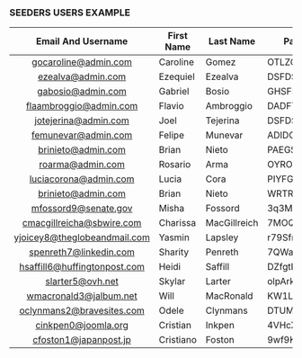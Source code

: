 ###  SEEDERS USERS EXAMPLE

|      Email And Username       | First Name | Last Name    | Password      | Photo       |   Role |
|:-----------------------------:|------------|--------------|---------------|-------------|-------:|
|     gocaroline@admin.com      | Caroline   | Gomez        | OTLZQDLdddfx  | default.jpg |  Admin |
|       ezealva@admin.com       | Ezequiel   | Ezealva      | DSFDSFFguynf  | default.jpg |  Admin |
|       gabosio@admin.com       | Gabriel    | Bosio        | GHSFKGDadffa  | default.jpg |  Admin |
|    flaambroggio@admin.com     | Flavio     | Ambroggio    | DADFTJFFasdfa | default.jpg |  Admin |
|     jotejerina@admin.com      | Joel       | Tejerina     | DSFDSFFguynf  | default.jpg |  Admin |
|      femunevar@admin.com      | Felipe     | Munevar      | ADIDGDOadyjf  | default.jpg |  Admin |
|      brinieto@admin.com       | Brian      | Nieto        | PAEGSATnhyfj  | default.jpg |  Admin |
|       roarma@admin.com        | Rosario    | Arma         | OYRODYDoyfgd  | default.jpg |  Admin |
|   luciacorona@admin.com       | Lucia      | Cora         | PIYFGYDhyosf  | default.jpg |  Admin |
|      brinieto@admin.com       | Brian      | Nieto        | WRTRYFAbncou  | default.jpg |  Admin |
|     mfossord9@senate.gov      | Misha      | Fossord      | 3q3MgFh2Ps5   | default.jpg |   User |
|   cmacgillreicha@sbwire.com   | Charissa   | MacGillreich | 7MOQwvVOHz2p  | default.jpg |   User |
| yjoicey8@theglobeandmail.com  | Yasmin     | Lapsley      | r79Sfnpxxsx   | default.jpg |   User |
|    spenreth7@linkedin.com     | Sharity    | Penreth      | 7QWax89xxs    | default.jpg |   User |
| hsaffill6@huffingtonpost.com  | Heidi      | Saffill      | DZfgtHxxxs    | default.jpg |   User |
|       slarter5@ovh.net        | Skylar     | Larter       | olpArkfRD2    | default.jpg |   User |
|    wmacronald3@jalbum.net     | Will       | MacRonald    | KW1LpoXehdo   | default.jpg |   User |
|   oclynmans2@bravesites.com   | Odele      | Clynmans     | DTUMZGlDjxdd  | default.jpg |   User |
|      cinkpen0@joomla.org      | Cristian   | Inkpen       | 4VHcXxp86sB   | default.jpg |   User |
|     cfoston1@japanpost.jp     | Cristiano  | Foston       | 9wf9KkPkxsx   | default.jpg |   User |


